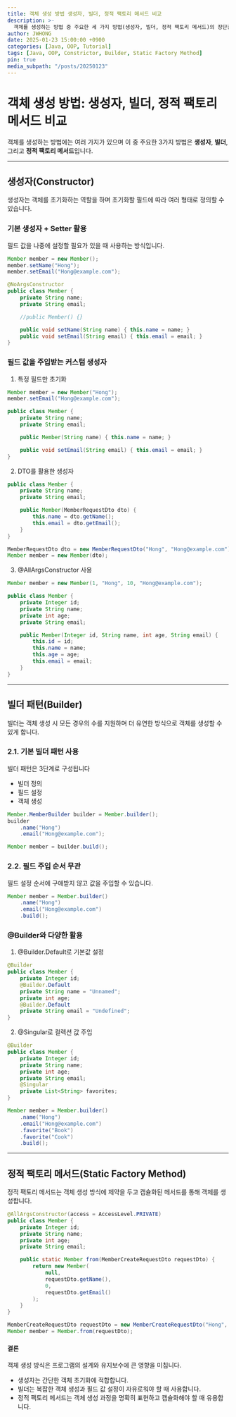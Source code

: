 ```yaml
---
title: 객체 생성 방법 생성자, 빌더, 정적 팩토리 메서드 비교
description: >-
  객체를 생성하는 방법 중 주요한 세 가지 방법(생성자, 빌더, 정적 팩토리 메서드)의 장단점과 활용법.
author: JWHONG
date: 2025-01-23 15:00:00 +0900
categories: [Java, OOP, Tutorial]
tags: [Java, OOP, Constrictor, Builder, Static Factory Method]
pin: true
media_subpath: "/posts/20250123"
---
```


# 객체 생성 방법: 생성자, 빌더, 정적 팩토리 메서드 비교

객체를 생성하는 방법에는 여러 가지가 있으며 이 중 주요한 3가지 방법은 **생성자**, **빌더**, 그리고 **정적 팩토리 메서드**입니다.

---

## 생성자(Constructor)

생성자는 객체를 초기화하는 역할을 하며 초기화할 필드에 따라 여러 형태로 정의할 수 있습니다.

### 기본 생성자 + Setter 활용

필드 값을 나중에 설정할 필요가 있을 때 사용하는 방식입니다.

```java
Member member = new Member();
member.setName("Hong");
member.setEmail("Hong@example.com");
```

```java
@NoArgsConstructor
public class Member {
    private String name;
    private String email;

    //public Member() {}

    public void setName(String name) { this.name = name; }
    public void setEmail(String email) { this.email = email; }
}
```

### 필드 값을 주입받는 커스텀 생성자

1. 특정 필드만 초기화

```java
Member member = new Member("Hong");
member.setEmail("Hong@example.com");
```

```java
public class Member {
    private String name;
    private String email;

    public Member(String name) { this.name = name; }

    public void setEmail(String email) { this.email = email; }
}
```

2. DTO를 활용한 생성자

```java
public class Member {
    private String name;
    private String email;

    public Member(MemberRequestDto dto) {
        this.name = dto.getName();
        this.email = dto.getEmail();
    }
}
```

```java
MemberRequestDto dto = new MemberRequestDto("Hong", "Hong@example.com");
Member member = new Member(dto);
```

3. @AllArgsConstructor 사용

```java
Member member = new Member(1, "Hong", 10, "Hong@example.com");
```

```java
public class Member {
    private Integer id;
    private String name;
    private int age;
    private String email;

    public Member(Integer id, String name, int age, String email) {
        this.id = id;
        this.name = name;
        this.age = age;
        this.email = email;
    }
}
```

---

## 빌더 패턴(Builder)

빌더는 객체 생성 시 모든 경우의 수를 지원하며 더 유연한 방식으로 객체를 생성할 수 있게 합니다.

### 2.1. 기본 빌더 패턴 사용

빌더 패턴은 3단계로 구성됩니다

- 빌더 정의
- 필드 설정
- 객체 생성

```java
Member.MemberBuilder builder = Member.builder();
builder
    .name("Hong")
    .email("Hong@example.com");

Member member = builder.build();
```

### 2.2. 필드 주입 순서 무관

필드 설정 순서에 구애받지 않고 값을 주입할 수 있습니다.

```java
Member member = Member.builder()
    .name("Hong")
    .email("Hong@example.com")
    .build();
```

### @Builder와 다양한 활용

1. @Builder.Default로 기본값 설정

```java
@Builder
public class Member {
    private Integer id;
    @Builder.Default
    private String name = "Unnamed";
    private int age;
    @Builder.Default
    private String email = "Undefined";
}
```

2. @Singular로 컬렉션 값 주입

```java
@Builder
public class Member {
    private Integer id;
    private String name;
    private int age;
    private String email;
    @Singular
    private List<String> favorites;
}
```

```java
Member member = Member.builder()
    .name("Hong")
    .email("Hong@example.com")
    .favorite("Book")
    .favorite("Cook")
    .build();
```

---

## 정적 팩토리 메서드(Static Factory Method)

정적 팩토리 메서드는 객체 생성 방식에 제약을 두고 캡슐화된 메서드를 통해 객체를 생성합니다.

```java
@AllArgsConstructor(access = AccessLevel.PRIVATE)
public class Member {
    private Integer id;
    private String name;
    private int age;
    private String email;

    public static Member from(MemberCreateRequestDto requestDto) {
        return new Member(
            null,
            requestDto.getName(),
            0,
            requestDto.getEmail()
        );
    }
}
```

```java
MemberCreateRequestDto requestDto = new MemberCreateRequestDto("Hong", "Hong@example.com");
Member member = Member.from(requestDto);
```

#### 결론

객체 생성 방식은 프로그램의 설계와 유지보수에 큰 영향을 미칩니다.

- 생성자는 간단한 객체 초기화에 적합합니다.
- 빌더는 복잡한 객체 생성과 필드 값 설정이 자유로워야 할 때 사용합니다.
- 정적 팩토리 메서드는 객체 생성 과정을 명확히 표현하고 캡슐화해야 할 때 유용합니다.
